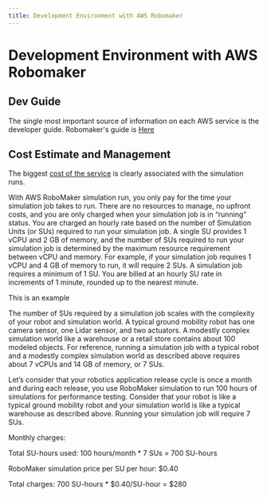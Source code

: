 ```yaml
---
title: Development Environment with AWS Robomaker
---
```


# Development Environment with AWS Robomaker


## Dev Guide

The single most important source of information on each AWS service is the developer guide. Robomaker's guide is [Here](https://docs.aws.amazon.com/robomaker/latest/dg/what-is-robomaker.html) 

## Cost Estimate and Management

The biggest [cost of the service](https://aws.amazon.com/robomaker/pricing/) is clearly associated with the simulation runs.  

With AWS RoboMaker simulation run, you only pay for the time your simulation job takes to run. There are no resources to manage, no upfront costs, and you are only charged when your simulation job is in “running” status. You are charged an hourly rate based on the number of Simulation Units (or SUs) required to run your simulation job. A single SU provides 1 vCPU and 2 GB of memory, and the number of SUs required to run your simulation job is determined by the maximum resource requirement between vCPU and memory. For example, if your simulation job requires 1 vCPU and 4 GB of memory to run, it will require 2 SUs. A simulation job requires a minimum of 1 SU. You are billed at an hourly SU rate in increments of 1 minute, rounded up to the nearest minute.

This is an example 

The number of SUs required by a simulation job scales with the complexity of your robot and simulation world. A typical ground mobility robot has one camera sensor, one Lidar sensor, and two actuators. A modestly complex simulation world like a warehouse or a retail store contains about 100 modeled objects. For reference, running a simulation job with a typical robot and a modestly complex simulation world as described above requires about 7 vCPUs and 14 GB of memory, or 7 SUs.

Let’s consider that your robotics application release cycle is once a month and during each release, you use RoboMaker simulation to run 100 hours of simulations for performance testing. Consider that your robot is like a typical ground mobility robot and your simulation world is like a typical warehouse as described above. Running your simulation job will require 7 SUs.

Monthly charges:

Total SU-hours used: 100 hours/month * 7 SUs = 700 SU-hours

RoboMaker simulation price per SU per hour: $0.40

Total charges: 700 SU-hours * $0.40/SU-hour = $280

